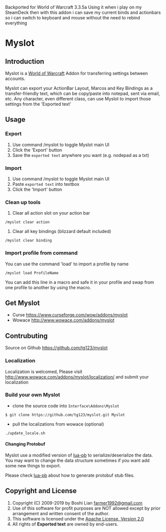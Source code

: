 Backported for World of Warcraft 3.3.5a
Using it when i play on my SteamDeck then with this addon i can save my current binds and actionbars so i can switch to keyboard and mouse without the need to rebind everything 

# Myslot

## Introduction
Myslot is a [World of Warcraft](http://www.battle.net/wow) Addon for transferring settings between accounts.

Myslot can export your ActionBar Layout, Marcos and Key Bindings as a transfer-friendly text, 
which can be copy/paste into notepad, sent via email, etc.
Any character, even different class, can use Myslot to import those settings from the 'Exported text'

## Usage


### Export

  1. Use command /myslot to toggle Myslot main UI
  1. Click the 'Export' button
  1. Save the `exported text` anywhere you want (e.g. nodepad as a txt)

### Import
  
  1. Use command /myslot to toggle Myslot main UI
  1. Paste `exported text` into textbox
  1. Click the 'Import' button
 
### Clean up tools
  

  1. Clear all action slot on your action bar
     
    /myslot clear action

  1. Clear all key bindings (blizzard default included)
     
    /myslot clear binding
 
### Import profile from command
  

You can use the command 'load' to import a profile by name
     
    /myslot load ProfileName

You can add this line in a macro and safe it in your profile and swap from one profile to another by using the macro.


## Get Myslot

 * Curse https://www.curseforge.com/wow/addons/myslot
 * Wowace http://www.wowace.com/addons/myslot

## Contrubuting

 Source on Github <https://github.com/tg123/myslot>

### Localization

Localization is welcomed, Please visit 
<http://www.wowace.com/addons/myslot/localization/>
and submit your localization


### Build your own Myslot

 * clone the source code into `Interface\Addons\Myslot`

```
$ git clone https://github.com/tg123/myslot.git Myslot
```
 
 * pull the localizations from wowace (optional)

```
./update_locale.sh
```
 
#### Changing Protobuf

Myslot use a modified version of [lua-pb](https://github.com/tg123/lua-pb) to serialize/deserialize the data. 
You may want to change the data structure sometimes if you want add some new things to export.

Please check [lua-pb](https://github.com/tg123/lua-pb) about how to generate protobuf stub files.


## Copyright and License
1. Copyright (C) 2009-2019 by Boshi Lian <farmer1992@gmail.com>
1. Use of this software for profit purposes are NOT allowed except by prior arrangement and written consent of the author.
1. This software is licensed under the [Apache License, Version 2.0](http://www.apache.org/licenses/LICENSE-2.0.html)
1. All rights of **Exported text** are owned by end-users.
